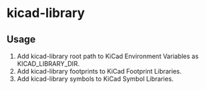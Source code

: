 # kicad-library

## Usage

1. Add kicad-library root path to KiCad Environment Variables as KICAD_LIBRARY_DIR.
2. Add kicad-library footprints to KiCad Footprint Libraries.
3. Add kicad-library symbols to KiCad Symbol Libraries.

